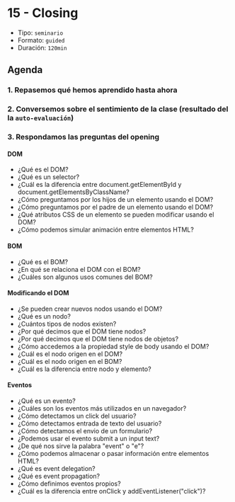 # 15 - Closing

* Tipo: `seminario`
* Formato: `guided`
* Duración: `120min`

## Agenda

### 1. Repasemos qué hemos aprendido hasta ahora

### 2. Conversemos sobre el sentimiento de la clase \(resultado del la `auto-evaluación`\)

### 3. Respondamos las preguntas del opening

#### DOM

* ¿Qué es el DOM?
* ¿Qué es un selector?
* ¿Cuál es la diferencia entre document.getElementById y document.getElementsByClassName?
* ¿Cómo preguntamos por los hijos de un elemento usando el DOM?
* ¿Cómo preguntamos por el padre de un elemento usando el DOM?
* ¿Qué atributos CSS de un elemento se pueden modificar usando el DOM?
* ¿Cómo podemos simular animación entre elementos HTML?

#### BOM

* ¿Qué es el BOM?
* ¿En qué se relaciona el DOM con el BOM?
* ¿Cuáles son algunos usos comunes del BOM?

#### Modificando el DOM

* ¿Se pueden crear nuevos nodos usando el DOM?
* ¿Qué es un nodo?
* ¿Cuántos tipos de nodos existen?
* ¿Por qué decimos que el DOM tiene nodos?
* ¿Por qué decimos que el DOM tiene nodos de objetos?
* ¿Cómo accedemos a la propiedad style de body usando el DOM?
* ¿Cuál es el nodo origen en el DOM?
* ¿Cuál es el nodo origen en el BOM?
* ¿Cuál es la diferencia entre nodo y elemento?

#### Eventos

* ¿Qué es un evento?
* ¿Cuáles son los eventos más utilizados en un navegador?
* ¿Cómo detectamos un click del usuario?
* ¿Cómo detectamos entrada de texto del usuario?
* ¿Cómo detectamos el envio de un formulario?
* ¿Podemos usar el evento submit a un input text?
* ¿De qué nos sirve la palabra "event" o "e"?
* ¿Cómo podemos almacenar o pasar información entre elementos HTML?
* ¿Qué es event delegation?
* ¿Qué es event propagation?
* ¿Cómo definimos eventos propios?
* ¿Cuál es la diferencia entre onClick y addEventListener\("click"\)?

